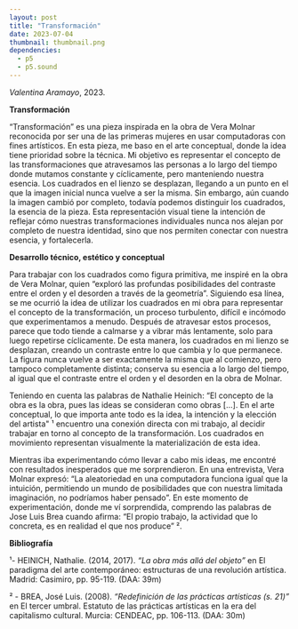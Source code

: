 ```yaml
---
layout: post
title: "Transformación"
date: 2023-07-04
thumbnail: thumbnail.png
dependencies:
  - p5
  - p5.sound
---
```


<div id="div-sketch">
  <script type="text/javascript" src="sketch.js"></script>
</div>

_Valentina Aramayo_, 2023.

**Transformación**

“Transformación” es una pieza inspirada en la obra de Vera Molnar reconocida por ser una de las primeras mujeres en usar computadoras con fines artísticos. 
En esta pieza, me baso en el arte conceptual, donde la idea tiene prioridad sobre la técnica. Mi objetivo es representar el concepto de las transformaciones que atravesamos las personas a lo largo del tiempo donde mutamos constante y cíclicamente, pero manteniendo nuestra esencia. 
Los cuadrados en el lienzo se desplazan, llegando a un punto en el que la imagen inicial nunca vuelve a ser la misma. Sin embargo, aún cuando la imagen cambió por completo, todavía podemos distinguir los cuadrados, la esencia de la pieza. 
Esta representación visual tiene la intención de reflejar cómo nuestras transformaciones individuales nunca nos alejan por completo de nuestra identidad, sino que nos permiten conectar con nuestra esencia, y fortalecerla.


**Desarrollo técnico, estético y conceptual**

Para trabajar con los cuadrados como figura primitiva, me inspiré en la obra de Vera Molnar, quien “exploró las profundas posibilidades del contraste entre el orden y el desorden a través de la geometría”. Siguiendo esa línea, se me ocurrió la idea de utilizar los cuadrados en mi obra para representar el concepto de la transformación, un proceso turbulento, difícil e incómodo que experimentamos a menudo. Después de atravesar estos procesos, parece que todo tiende a calmarse y a vibrar más lentamente, solo para luego repetirse cíclicamente. De esta manera, los cuadrados en mi lienzo se desplazan, creando un contraste entre lo que cambia y lo que permanece. La figura nunca vuelve a ser exactamente la misma que al comienzo, pero tampoco completamente distinta; conserva su esencia a lo largo del tiempo, al igual que el contraste entre el orden y el desorden en la obra de Molnar.

Teniendo en cuenta las palabras de Nathalie Heinich: “El concepto de la obra es la obra, pues las ideas se consideran como obras [...]. En el arte conceptual, lo que importa ante todo es la idea, la intención y la elección del artista" ¹  encuentro una conexión directa con mi trabajo, al decidir trabajar en torno al concepto de la transformación. Los cuadrados en movimiento representan visualmente la materialización de esta idea.

Mientras iba experimentando cómo llevar a cabo mis ideas, me encontré con resultados inesperados que me sorprendieron. En una entrevista, Vera Molnar expresó: “La aleatoriedad en una computadora funciona igual que la intuición, permitiendo un mundo de posibilidades que con nuestra limitada imaginación, no podríamos haber pensado”. En este momento de experimentación, donde me ví sorprendida, comprendo las palabras de Jose Luis Brea cuando afirma: “El propio trabajo, la actividad que lo concreta, es en realidad el que nos produce” ².


**Bibliografía**

¹- HEINICH, Nathalie. (2014, 2017). _“La obra más allá del objeto”_ en El
paradigma del arte contemporáneo: estructuras de una revolución artística.
Madrid: Casimiro, pp. 95-119. (DAA: 39m)

² - BREA, José Luis. (2008). _“Redefinición de las prácticas artísticas (s. 21)”_ en El
tercer umbral. Estatuto de las prácticas artísticas en la era del capitalismo
cultural. Murcia: CENDEAC, pp. 106-113. (DAA: 30m)
